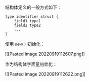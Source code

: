 结构体定义的一般方式如下：

```
type identifier struct {
    field1 type1
    field2 type2
    ...
}
```


使用 `new()` 初始化：

![[Pasted image 20220919112607.png]]

作为结构体字面量初始化：

![[Pasted image 20220919112622.png]]